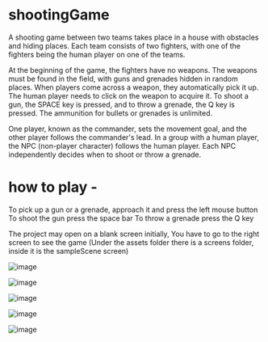 # shootingGame
A shooting game between two teams takes place in a house with obstacles and hiding places. Each team consists of two fighters, with one of the fighters being the human player on one of the teams.

At the beginning of the game, the fighters have no weapons. The weapons must be found in the field, with guns and grenades hidden in random places. When players come across a weapon, they automatically pick it up. The human player needs to click on the weapon to acquire it. To shoot a gun, the SPACE key is pressed, and to throw a grenade, the Q key is pressed. The ammunition for bullets or grenades is unlimited.

One player, known as the commander, sets the movement goal, and the other player follows the commander's lead. In a group with a human player, the NPC (non-player character) follows the human player. Each NPC independently decides when to shoot or throw a grenade.

# how to play -
To pick up a gun or a grenade, approach it and press the left mouse button
To shoot the gun press the space bar
To throw a grenade press the Q key

The project may open on a blank screen initially, You have to go to the right screen to see the game (Under the assets folder there is a screens folder, inside it is the sampleScene screen)


![image](https://github.com/noykorleker/shootingGame/assets/62388878/9bfa00d2-7491-47b4-88f4-111ec7c665a9)

![image](https://github.com/noykorleker/shootingGame/assets/62388878/ae1486cb-155b-4d8d-b913-6314d82ce221)

![image](https://github.com/noykorleker/shootingGame/assets/62388878/72f4b93a-8415-4efe-9fb2-345e63547da6)

![image](https://github.com/noykorleker/shootingGame/assets/62388878/960445bb-4bec-4736-9c26-58b4bdfe3e9b)

![image](https://github.com/noykorleker/shootingGame/assets/62388878/95c7511e-2007-45a8-9d94-73c5ed0af9eb)

